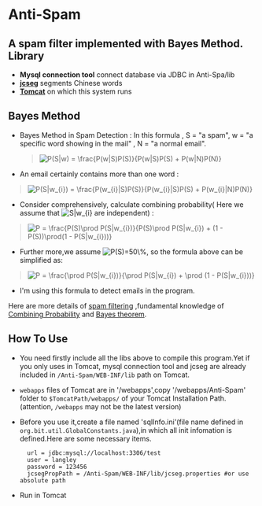 # Anti-Spam
A spam filter implemented with Bayes Method.
Library
---
* **Mysql connection tool** connect database  via JDBC
	in Anti-Spa/lib
* [**jcseg**](https://code.google.com/p/jcseg/) segments Chinese words
* [**Tomcat**](http://tomcat.apache.org) on which this system runs

Bayes Method
---
* Bayes Method in Spam Detection :
 In this formula , S = "a spam", w = "a specific word showing in the mail" , N = "a normal email".
	><img src="http://latex.codecogs.com/gif.latex?P(S|w)&space;=&space;\frac{P(w|S)P(S)}{P(w|S)P(S)&space;&plus;&space;P(w|N)P(N)}" title="P(S|w) = \frac{P(w|S)P(S)}{P(w|S)P(S) + P(w|N)P(N)}" />

* An email certainly contains more than one word :
 ><img src="http://latex.codecogs.com/gif.latex?P(S|w_{i})&space;=&space;\frac{P(w_{i}|S)P(S)}{P(w_{i}|S)P(S)&space;&plus;&space;P(w_{i}|N)P(N)}" title="P(S|w_{i}) = \frac{P(w_{i}|S)P(S)}{P(w_{i}|S)P(S) + P(w_{i}|N)P(N)}" />
 
* Consider comprehensively, calculate combining probability(  Here we assume that <img src="http://latex.codecogs.com/gif.latex?S|w_{i}" title="S|w_{i}" /> are independent) :
><img src="http://latex.codecogs.com/gif.latex?P&space;=&space;\frac{P(S)\prod&space;P(S|w_{i})}{P(S)\prod&space;P(S|w_{i})&space;&plus;&space;(1&space;-&space;P(S))\prod(1&space;-&space;P(S|w_{i}))}" title="P = \frac{P(S)\prod P(S|w_{i})}{P(S)\prod P(S|w_{i}) + (1 - P(S))\prod(1 - P(S|w_{i}))}" />

* Further more,we assume <img src="http://latex.codecogs.com/gif.latex?P(S)=50\%" title="P(S)=50\%" />, so the formula above can be simplified as:
><img src="http://latex.codecogs.com/gif.latex?P&space;=&space;\frac{\prod&space;P(S|w_{i})}{\prod&space;P(S|w_{i})&space;&plus;&space;\prod&space;(1&space;-&space;P(S|w_{i}))}" title="P = \frac{\prod P(S|w_{i})}{\prod P(S|w_{i}) + \prod (1 - P(S|w_{i}))}" />	

* I'm using this formula to detect emails in the program.

Here are more details of [spam filtering](http://www.paulgraham.com/spam.html) ,fundamental knowledge of [Combining Probability](http://www.mathpages.com/home/kmath267.htm) and [Bayes theorem](http://en.wikipedia.org/wiki/Bayes%27_theorem).

How To Use
---
* You need firstly include all the libs above to compile this program.Yet if you only uses in Tomcat, mysql connection tool and jcseg are already included in `/Anti-Spam/WEB-INF/lib` path on Tomcat. 

* `webapps` files of Tomcat are in '/webapps',copy '/webapps/Anti-Spam' folder to `$TomcatPath/webapps/` of your Tomcat Installation Path.(attention, `/webapps` may not be the latest version)

* Before you use it,create a file named 'sqlInfo.ini'(file name defined in `org.bit.util.GlobalConstants.java`),in which all init infomation is defined.Here are some necessary items.  

		url = jdbc:mysql://localhost:3306/test
		user = langley
		password = 123456
		jcsegPropPath = /Anti-Spam/WEB-INF/lib/jcseg.properties #or use absolute path
	
* Run in Tomcat
		

